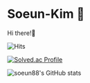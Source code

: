 # Soeun-Kim 🐧
Hi there!👋

![Hits](https://hits.seeyoufarm.com/api/count/incr/badge.svg?url=https%3A%2F%2Fgithub.com%2FSoeun-Kim&count_bg=%23FFDAC7&title_bg=%23FFADAD&icon=&icon_color=%23E7E7E7&title=hits&edge_flat=false)

[![Solved.ac Profile](http://mazassumnida.wtf/api/v2/generate_badge?boj=soeun0828)](https://solved.ac/soeun0828/)

![soeun88's GitHub stats](https://github-readme-stats.vercel.app/api?username=soeun88&theme=vue-dark&show_icons=true)
